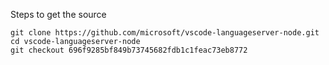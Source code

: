 
Steps to get the source
```
git clone https://github.com/microsoft/vscode-languageserver-node.git
cd vscode-languageserver-node
git checkout 696f9285bf849b73745682fdb1c1feac73eb8772
```